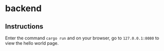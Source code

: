 # backend

## Instructions

Enter the command `cargo run` and on your browser, go to `127.0.0.1:8080` to view the hello world page.